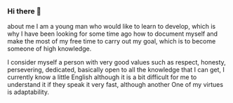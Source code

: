 ### Hi there 👋

about me
I am a young man who would like to learn to develop, which is why I have been looking for some time ago how to document myself and make the most of my free time to carry out my goal, which is to become someone of high knowledge.

I consider myself a person with very good values ​​such as respect, honesty, persevering, dedicated, basically open to all the knowledge that I can get, I currently know a little English although it is a bit difficult for me to understand it if they speak it very fast, although another One of my virtues is adaptability.
